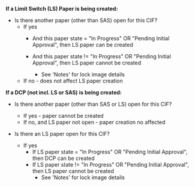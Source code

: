 **If a Limit Switch (LS) Paper is being created:**

- Is there another paper (other than SAS) open for this CIF?
    - If yes
        - And this paper state = "In Progress" OR "Pending Initial Approval", then LS paper can be created
          
        - And this paper state != "In Progress" OR "Pending Initial Approval", then LS paper cannot be created
            - See 'Notes' for lock image details
    - If no - does not affect LS paper creation

  
  
**If a DCP (not incl. LS or SAS) is being created:**

- Is there another paper (other than SAS or LS) open for this CIF?
    - If yes - paper cannot be created
    - If no, and LS paper not open - paper creation no affected  
          
        
- Is there an LS paper open for this CIF?
    - If yes
        - If LS paper state = "In Progress" OR "Pending Initial Approval", then DCP can be created
        - If LS paper state != "In Progress" OR "Pending Initial Approval", then LS paper cannot be created
            - See 'Notes' for lock image details